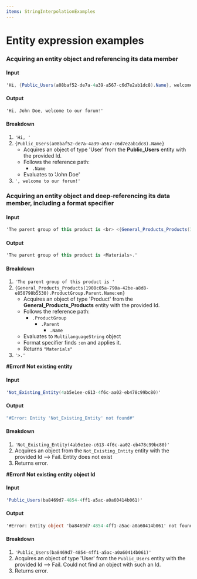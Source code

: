 ```yaml
---
items: StringInterpolationExamples
---
```


# Entity expression examples

### Acquiring an entity object and referencing its data member

#### Input
```cs
'Hi, {Public_Users(a08baf52-de7a-4a39-a567-c6d7e2ab1dc8).Name}, welcome to our forum!'
```
#### Output
```cs
'Hi, John Doe, welcome to our forum!'
```

#### Breakdown
1. `'Hi, '`
2. `{Public_Users(a08baf52-de7a-4a39-a567-c6d7e2ab1dc8).Name}`
    * Acquires an object of type 'User' from the **Public_Users** entity with the provided Id.
    * Follows the reference path:
        * `.Name`
    * Evaluates to 'John Doe'
3. `', welcome to our forum!'`

### Acquiring an entity object and deep-referencing its data member, including a format specifier

#### Input
```cs
'The parent group of this product is <br> <{General_Products_Products(1908c05a-790a-42be-a8d8-e850798b5530).ProductGroup.Parent.Name:en}>.'
```
#### Output
```cs
'The parent group of this product is <Materials>.'
```

#### Breakdown
1. `'The parent group of this product is '`
2. `{General_Products_Products(1908c05a-790a-42be-a8d8-e850798b5530).ProductGroup.Parent.Name:en}`
    * Acquires an object of type 'Product' from the **General_Products_Products** entity with the provided Id.
    * Follows the reference path:
        * `.ProductGroup`
            * `.Parent`
                * `.Name`
    * Evaluates to `MultilanguageString` object
    * Format specifier finds `:en` and applies it.
    * Returns  `"Materials"`
3. `'>.'`

**#Error# Not existing entity**

#### Input
```cs
'Not_Existing_Entity(4ab5e1ee-c613-4f6c-aa02-eb478c99bc80)'
```

#### Output
```cs
"#Error: Entity 'Not_Existing_Entity' not found#"
```

#### Breakdown
1. `'Not_Existing_Entity(4ab5e1ee-c613-4f6c-aa02-eb478c99bc80)'`
2. Acquires an object from the `Not_Existing_Entity` entity with the provided Id --> Fail. Entity does not exist
3. Returns error.

**#Error# Not existing entity object Id**

#### Input
```cs
'Public_Users(ba8469d7-4854-4ff1-a5ac-a0a60414b061)'
```

#### Output
```cs
'#Error: Entity object 'ba8469d7-4854-4ff1-a5ac-a0a60414b061' not found#'
```

#### Breakdown
1. `'Public_Users(ba8469d7-4854-4ff1-a5ac-a0a60414b061)'`
2. Acquires an object of type 'User' from the `Public_Users` entity with the provided Id --> Fail. Could not find an object with such an Id.
3. Returns error.    
